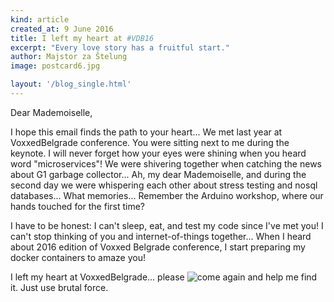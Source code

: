 ```yaml
---
kind: article
created_at: 9 June 2016
title: I left my heart at #VDB16
excerpt: "Every love story has a fruitful start."
author: Majstor za Štelung
image: postcard6.jpg

layout: '/blog_single.html'
---
```


Dear Mademoiselle,

I hope this email finds the path to your heart... We met last year at VoxxedBelgrade conference.
You were sitting next to me during the keynote. I will never forget how your eyes were
shining when you heard word "microservices"! We were shivering together when catching
the news about G1 garbage collector... Ah, my dear Mademoiselle, and during
the second day we were whispering each other about stress testing and nosql databases...
What memories... Remember the Arduino workshop, where our hands touched for the first time?

I have to be honest: I can't sleep, eat, and test my code since I've met you!
I can't stop thinking of you and internet-of-things together...
When I heard about 2016 edition of Voxxed Belgrade conference, I start
preparing my docker containers to amaze you!

I left my heart at VoxxedBelgrade... please ![come again](https://belgrade.voxxeddays.com/tickets/)
and help me find it. Just use brutal force.

